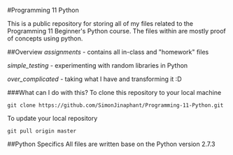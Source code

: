 #Programming 11 Python

This is a public repository for storing all of my files related to the Programming 11 Beginner's Python course.
The files within are mostly proof of concepts using python.

##Overview
*assignments* - contains all in-class and "homework" files

*simple\_testing* - experimenting with random libraries in Python

*over\_complicated* - taking what I have and transforming it :D

###What can I do with this?
To clone this repository to your local machine

	git clone https://github.com/SimonJinaphant/Programming-11-Python.git
	
To update your local repository

	git pull origin master
	
##Python Specifics
All files are written base on the Python version 2.7.3